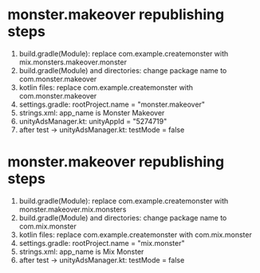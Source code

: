 # monster.makeover republishing steps
1)  build.gradle(Module): replace com.example.createmonster with mix.monsters.makeover.monster
2)  build.gradle(Module) and directories: change package name to com.monster.makeover
3)  kotlin files: replace com.example.createmonster with com.monster.makeover
4)  settings.gradle: rootProject.name = "monster.makeover"
5)  strings.xml: app_name is Monster Makeover
6)  unityAdsManager.kt: unityAppId = "5274719"
7)  after test -> unityAdsManager.kt: testMode = false

# monster.makeover republishing steps
1)  build.gradle(Module): replace com.example.createmonster with monster.makeover.mix.monsters
2)  build.gradle(Module) and directories: change package name to com.mix.monster
3)  kotlin files: replace com.example.createmonster with com.mix.monster
4)  settings.gradle: rootProject.name = "mix.monster"
5)  strings.xml: app_name is Mix Monster
6)  after test -> unityAdsManager.kt: testMode = false
